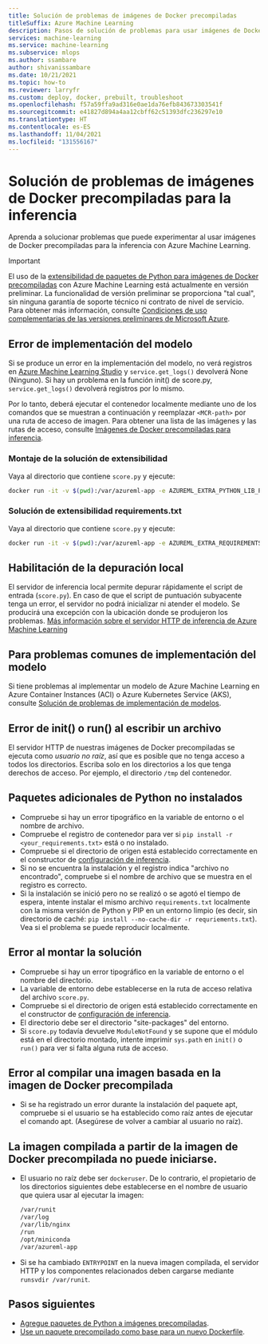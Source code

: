 ```yaml
---
title: Solución de problemas de imágenes de Docker precompiladas
titleSuffix: Azure Machine Learning
description: Pasos de solución de problemas para usar imágenes de Docker precompiladas para la inferencia.
services: machine-learning
ms.service: machine-learning
ms.subservice: mlops
ms.author: ssambare
author: shivanissambare
ms.date: 10/21/2021
ms.topic: how-to
ms.reviewer: larryfr
ms.custom: deploy, docker, prebuilt, troubleshoot
ms.openlocfilehash: f57a59ffa9ad316e0ae1da76efb843673303541f
ms.sourcegitcommit: e41827d894a4aa12cbff62c51393dfc236297e10
ms.translationtype: HT
ms.contentlocale: es-ES
ms.lasthandoff: 11/04/2021
ms.locfileid: "131556167"
---
```

# <a name="troubleshooting-prebuilt-docker-images-for-inference"></a>Solución de problemas de imágenes de Docker precompiladas para la inferencia

Aprenda a solucionar problemas que puede experimentar al usar imágenes de Docker precompiladas para la inferencia con Azure Machine Learning.

> [!IMPORTANT]
> El uso de la [extensibilidad de paquetes de Python para imágenes de Docker precompiladas](how-to-prebuilt-docker-images-inference-python-extensibility.md) con Azure Machine Learning está actualmente en versión preliminar. La funcionalidad de versión preliminar se proporciona "tal cual", sin ninguna garantía de soporte técnico ni contrato de nivel de servicio. Para obtener más información, consulte [Condiciones de uso complementarias de las versiones preliminares de Microsoft Azure](https://azure.microsoft.com/support/legal/preview-supplemental-terms/).

## <a name="model-deployment-failed"></a>Error de implementación del modelo

Si se produce un error en la implementación del modelo, no verá registros en [Azure Machine Learning Studio](https://ml.azure.com/) y `service.get_logs()` devolverá None (Ninguno).
Si hay un problema en la función init() de score.py, `service.get_logs()` devolverá registros por lo mismo.

Por lo tanto, deberá ejecutar el contenedor localmente mediante uno de los comandos que se muestran a continuación y reemplazar `<MCR-path>` por una ruta de acceso de imagen. Para obtener una lista de las imágenes y las rutas de acceso, consulte [Imágenes de Docker precompiladas para inferencia](concept-prebuilt-docker-images-inference.md).

### <a name="mounting-extensibility-solution"></a>Montaje de la solución de extensibilidad

Vaya al directorio que contiene `score.py` y ejecute:

```bash
docker run -it -v $(pwd):/var/azureml-app -e AZUREML_EXTRA_PYTHON_LIB_PATH="myenv/lib/python3.7/site-packages" <mcr-path>
```

### <a name="requirementstxt-extensibility-solution"></a>Solución de extensibilidad requirements.txt

Vaya al directorio que contiene `score.py` y ejecute:

```bash
docker run -it -v $(pwd):/var/azureml-app -e AZUREML_EXTRA_REQUIREMENTS_TXT="requirements.txt" <mcr-path>
```

## <a name="enable-local-debugging"></a>Habilitación de la depuración local

El servidor de inferencia local permite depurar rápidamente el script de entrada (`score.py`). En caso de que el script de puntuación subyacente tenga un error, el servidor no podrá inicializar ni atender el modelo. Se producirá una excepción con la ubicación donde se produjeron los problemas. [Más información sobre el servidor HTTP de inferencia de Azure Machine Learning](how-to-inference-server-http.md)

## <a name="for-common-model-deployment-issues"></a>Para problemas comunes de implementación del modelo

Si tiene problemas al implementar un modelo de Azure Machine Learning en Azure Container Instances (ACI) o Azure Kubernetes Service (AKS), consulte [Solución de problemas de implementación de modelos](how-to-troubleshoot-deployment.md).

## <a name="init-or-run-failing-to-write-a-file"></a>Error de init() o run() al escribir un archivo

El servidor HTTP de nuestras imágenes de Docker precompiladas se ejecuta como *usuario no raíz*, así que es posible que no tenga acceso a todos los directorios. Escriba solo en los directorios a los que tenga derechos de acceso. Por ejemplo, el directorio `/tmp` del contenedor.

## <a name="extra-python-packages-not-installed"></a>Paquetes adicionales de Python no instalados

* Compruebe si hay un error tipográfico en la variable de entorno o el nombre de archivo.
* Compruebe el registro de contenedor para ver si `pip install -r <your_requirements.txt>` está o no instalado.
* Compruebe si el directorio de origen está establecido correctamente en el constructor de [configuración de inferencia](/python/api/azureml-core/azureml.core.model.inferenceconfig#constructor).
* Si no se encuentra la instalación y el registro indica "archivo no encontrado", compruebe si el nombre de archivo que se muestra en el registro es correcto.
* Si la instalación se inició pero no se realizó o se agotó el tiempo de espera, intente instalar el mismo archivo `requirements.txt` localmente con la misma versión de Python y PIP en un entorno limpio (es decir, sin directorio de caché: `pip install --no-cache-dir -r requriements.txt`). Vea si el problema se puede reproducir localmente.

## <a name="mounting-solution-failed"></a>Error al montar la solución

* Compruebe si hay un error tipográfico en la variable de entorno o el nombre del directorio.
* La variable de entorno debe establecerse en la ruta de acceso relativa del archivo `score.py`.
* Compruebe si el directorio de origen está establecido correctamente en el constructor de [configuración de inferencia](/python/api/azureml-core/azureml.core.model.inferenceconfig#constructor).
* El directorio debe ser el directorio "site-packages" del entorno.
* Si `score.py` todavía devuelve `ModuleNotFound` y se supone que el módulo está en el directorio montado, intente imprimir `sys.path` en `init()` o `run()` para ver si falta alguna ruta de acceso.

## <a name="building-an-image-based-on-the-prebuilt-docker-image-failed"></a>Error al compilar una imagen basada en la imagen de Docker precompilada

* Si se ha registrado un error durante la instalación del paquete apt, compruebe si el usuario se ha establecido como raíz antes de ejecutar el comando apt. (Asegúrese de volver a cambiar al usuario no raíz). 

## <a name="image-built-based-on-the-prebuilt-docker-image-cant-boot-up"></a>La imagen compilada a partir de la imagen de Docker precompilada no puede iniciarse.

* El usuario no raíz debe ser `dockeruser`. De lo contrario, el propietario de los directorios siguientes debe establecerse en el nombre de usuario que quiera usar al ejecutar la imagen:

    ```bash
    /var/runit
    /var/log
    /var/lib/nginx
    /run
    /opt/miniconda
    /var/azureml-app
    ```

* Si se ha cambiado `ENTRYPOINT` en la nueva imagen compilada, el servidor HTTP y los componentes relacionados deben cargarse mediante `runsvdir /var/runit`.

## <a name="next-steps"></a>Pasos siguientes

* [Agregue paquetes de Python a imágenes precompiladas](how-to-prebuilt-docker-images-inference-python-extensibility.md).
* [Use un paquete precompilado como base para un nuevo Dockerfile](how-to-extend-prebuilt-docker-image-inference.md).